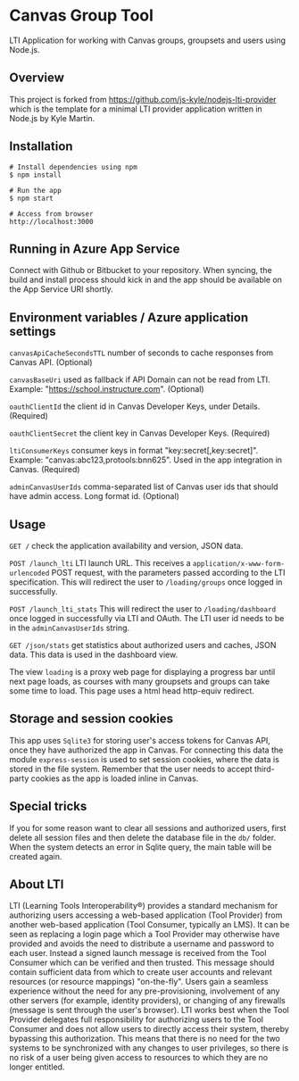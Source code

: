 # Canvas Group Tool

LTI Application for working with Canvas groups, groupsets and users using Node.js.


## Overview

This project is forked from https://github.com/js-kyle/nodejs-lti-provider which is the template for a minimal LTI provider
application written in Node.js by Kyle Martin.


## Installation

```
# Install dependencies using npm
$ npm install

# Run the app
$ npm start

# Access from browser
http://localhost:3000
```

## Running in Azure App Service

Connect with Github or Bitbucket to your repository. When syncing, the build and install process should kick in and the app should be
available on the App Service URI shortly.


## Environment variables / Azure application settings

`canvasApiCacheSecondsTTL` number of seconds to cache responses from Canvas API. (Optional)

`canvasBaseUri` used as fallback if API Domain can not be read from LTI. Example: "https://school.instructure.com". (Optional)

`oauthClientId` the client id in Canvas Developer Keys, under Details. (Required)

`oauthClientSecret` the client key in Canvas Developer Keys. (Required)

`ltiConsumerKeys` consumer keys in format "key:secret[,key:secret]". Example: "canvas:abc123,protools:bnn625". Used in the app integration in Canvas. (Required)

`adminCanvasUserIds` comma-separated list of Canvas user ids that should have admin access. Long format id. (Optional)


## Usage

`GET /` check the application availability and version, JSON data.

`POST /launch_lti` LTI launch URL. This receives a `application/x-www-form-urlencoded` POST request, with the parameters passed according to the LTI specification. This will redirect the user to `/loading/groups` once logged in successfully.

`POST /launch_lti_stats` This will redirect the user to `/loading/dashboard` once logged in successfully via LTI and OAuth. The LTI user id needs to be in the `adminCanvasUserIds` string.

`GET /json/stats` get statistics about authorized users and caches, JSON data. This data is used in the dashboard view.

The view `loading` is a proxy web page for displaying a progress bar until next page loads, as courses with many groupsets and groups can take some time to load. This page uses a html head http-equiv redirect.


## Storage and session cookies

This app uses `Sqlite3` for storing user's access tokens for Canvas API, once they have authorized the app in Canvas. For connecting this
data the module `express-session` is used to set session cookies, where the data is stored in the file system. Remember that the user needs 
to accept third-party cookies as the app is loaded inline in Canvas.


## Special tricks

If you for some reason want to clear all sessions and authorized users, first delete all session files and then delete the database file
in the `db/` folder. When the system detects an error in Sqlite query, the main table will be created again.


## About LTI

LTI (Learning Tools Interoperability®) provides a standard mechanism for authorizing users accessing a web-based application (Tool Provider) from another web-based application (Tool Consumer, typically an LMS). It can be seen as replacing a login page which a Tool Provider may otherwise have provided and avoids the need to distribute a username and password to each user. Instead a signed launch message is received from the Tool Consumer which can be verified and then trusted. This message should contain sufficient data from which to create user accounts and relevant resources (or resource mappings) "on-the-fly". Users gain a seamless experience without the need for any pre-provisioning, involvement of any other servers (for example, identity providers), or changing of any firewalls (message is sent through the user's browser). LTI works best when the Tool Provider delegates full responsibility for authorizing users to the Tool Consumer and does not allow users to directly access their system, thereby bypassing this authorization. This means that there is no need for the two systems to be synchronized with any changes to user privileges, so there is no risk of a user being given access to resources to which they are no longer entitled.


